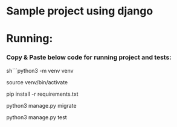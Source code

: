 # Sample project using django


# Running:
### Copy & Paste below code for running project and tests:
sh```python3 -m venv venv

source venv/bin/activate

pip install -r requirements.txt

python3 manage.py migrate

python3 manage.py test
```
